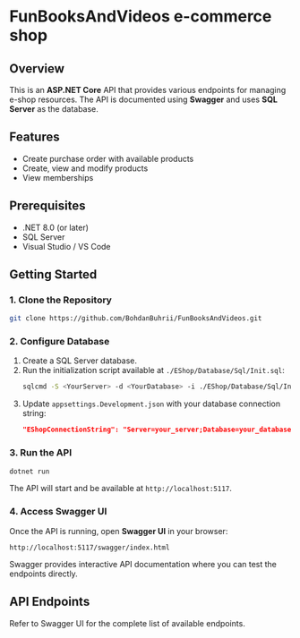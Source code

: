 ﻿# FunBooksAndVideos e-commerce shop

## Overview
This is an **ASP.NET Core** API that provides various endpoints for managing e-shop resources. The API is documented using **Swagger** and uses **SQL Server** as the database.

## Features
- Create purchase order with available products
- Create, view and modify products
- View memberships

## Prerequisites
- .NET 8.0 (or later)
- SQL Server
- Visual Studio / VS Code

## Getting Started

### 1. Clone the Repository
```sh
git clone https://github.com/BohdanBuhrii/FunBooksAndVideos.git
```

### 2. Configure Database
1. Create a SQL Server database.
2. Run the initialization script available at `./EShop/Database/Sql/Init.sql`:
   ```sh
   sqlcmd -S <YourServer> -d <YourDatabase> -i ./EShop/Database/Sql/Init.sql
   ```
3. Update `appsettings.Development.json` with your database connection string:
   ```json
   "EShopConnectionString": "Server=your_server;Database=your_database;User Id=your_user;Password=your_password;"
   ```

### 3. Run the API
```sh
dotnet run
```
The API will start and be available at `http://localhost:5117`.

### 4. Access Swagger UI
Once the API is running, open **Swagger UI** in your browser:
```
http://localhost:5117/swagger/index.html
```
Swagger provides interactive API documentation where you can test the endpoints directly.

## API Endpoints
Refer to Swagger UI for the complete list of available endpoints.
